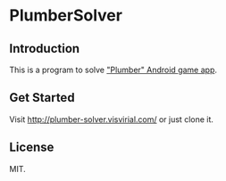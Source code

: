 PlumberSolver
=============

Introduction
------------

This is a program to solve ["Plumber" Android game app](https://play.google.com/store/apps/details?id=com.tedrasoft.plumber).

Get Started
-----------

Visit http://plumber-solver.visvirial.com/ or just clone it.

License
-------

MIT.


